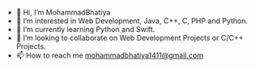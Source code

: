 - 👋 Hi, I’m MohammadBhatiya
- 👀 I’m interested in Web Development, Java, C++, C, PHP and Python.
- 🌱 I’m currently learning Python and Swift.
- 💞️ I’m looking to collaborate on Web Development Projects or C/C++ Projects.
- 📫 How to reach me mohammadbhatiya1411@gmail.com

<!---
MohammadBhatiya/MohammadBhatiya is a ✨ special ✨ repository because its `README.md` (this file) appears on your GitHub profile.
You can click the Preview link to take a look at your changes.
--->
